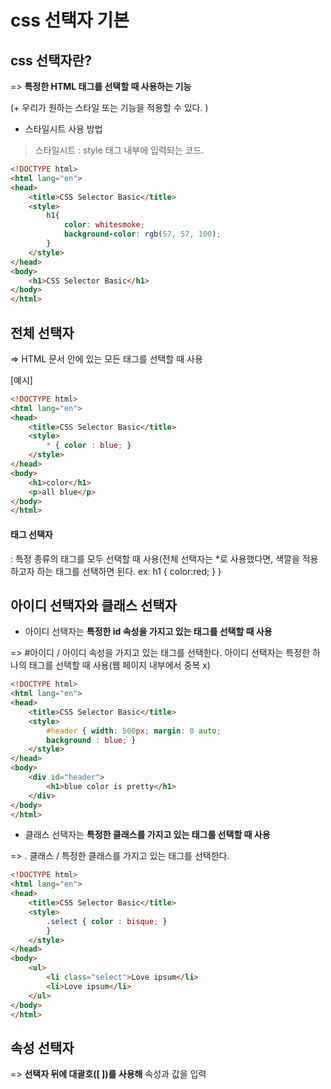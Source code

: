 # css 선택자 기본

## css 선택자란?

=> **특정한 HTML 태그를 선택할 때 사용하는 기능**

(+ 우리가 원하는 스타일 또는 기능을 적용할 수 있다. )



* 스타일시트 사용 방법

> 스타일시트 : style 태그 내부에 입력되는 코드.

```html
<!DOCTYPE html>
<html lang="en">
<head>
    <title>CSS Selector Basic</title>
    <style>
        h1{
            color: whitesmoke;
            background-color: rgb(57, 57, 100);
        }
    </style>
</head>
<body>
    <h1>CSS Selector Basic</h1>
</body>
</html>
```



## 전체 선택자 

=> HTML 문서 안에 있는 모든 태그를 선택할 때 사용

[예시]

```html
<!DOCTYPE html>
<html lang="en">
<head>
    <title>CSS Selector Basic</title>
    <style>
        * { color : blue; }
    </style>
</head>
<body>
    <h1>color</h1>
    <p>all blue</p>
</body>
</html>
```

 #### 태그 선택자

: 특정 종류의 태그를 모두 선택할 때 사용(전체 선택자는 *로 사용했다면, 색깔을 적용하고자 하는 태그를 선택하면 된다. ex: h1 { color:red; } )



## 아이디 선택자와 클래스 선택자

* 아이디 선택자는 **특정한 id 속성을 가지고 있는 태그를 선택할 때 사용**

=> #아이디 / 아이디 속성을 가지고 있는 태그를 선택한다. 아이디 선택자는 특정한 하나의 태그를 선택할 때 사용(웹 페이지 내부에서 중복 x)

```html
<!DOCTYPE html>
<html lang="en">
<head>
    <title>CSS Selector Basic</title>
    <style>
        #header { width: 500px; margin: 0 auto;
        background : blue; }
    </style>
</head>
<body>
    <div id="header">
        <h1>blue color is pretty</h1>
    </div>
</body>
</html>
```

* 클래스 선택자는 **특정한 클래스를 가지고 있는 태그를 선택할 때 사용**

=> . 클래스 / 특정한 클래스를 가지고 있는 태그를 선택한다. 

```html
<!DOCTYPE html>
<html lang="en">
<head>
    <title>CSS Selector Basic</title>
    <style>
        .select { color : bisque; }
        }
    </style>
</head>
<body>
    <ul>
        <li class="select">Love ipsum</li>
        <li>Love ipsum</li>
    </ul>
</body>
</html>
```

## 속성 선택자

=> **선택자 뒤에 대괄호([ ])를 사용해** 속성과 값을 입력